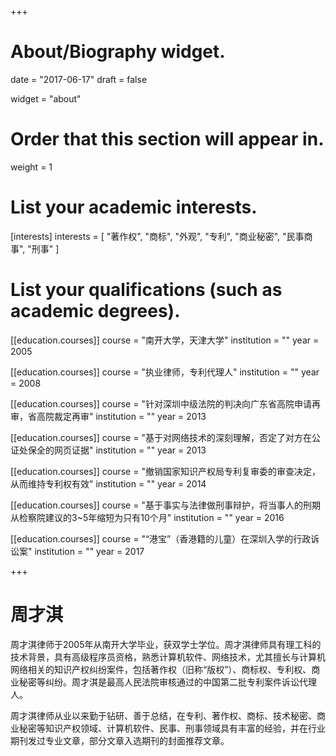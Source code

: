 +++
# About/Biography widget.

date = "2017-06-17"
draft = false

widget = "about"

# Order that this section will appear in.
weight = 1

# List your academic interests.
[interests]
  interests = [
    "著作权",
    "商标",
    "外观",
    "专利",
    "商业秘密",
    "民事商事",
    "刑事"
  ]

# List your qualifications (such as academic degrees).
[[education.courses]]
  course = "南开大学，天津大学"
  institution = ""
  year = 2005

[[education.courses]]
  course = "执业律师，专利代理人"
  institution = ""
  year = 2008

[[education.courses]]
  course = "针对深圳中级法院的判决向广东省高院申请再审，省高院裁定再审"
  institution = ""
  year = 2013
 
[[education.courses]]
  course = "基于对网络技术的深刻理解，否定了对方在公证处保全的网页证据"
  institution = ""
  year = 2013
  
[[education.courses]]
  course = "撤销国家知识产权局专利复审委的审查决定，从而维持专利权有效"
  institution = ""
  year = 2014
  
[[education.courses]]
  course = "基于事实与法律做刑事辩护，将当事人的刑期从检察院建议的3~5年缩短为只有10个月"
  institution = ""
  year = 2016
  
[[education.courses]]
  course = "“港宝”（香港籍的儿童）在深圳入学的行政诉讼案"
  institution = ""
  year = 2017
 
+++

# 周才淇

周才淇律师于2005年从南开大学毕业，获双学士学位。周才淇律师具有理工科的技术背景，具有高级程序员资格，熟悉计算机软件、网络技术，尤其擅长与计算机网络相关的知识产权纠纷案件，包括著作权（旧称“版权”）、商标权、专利权、商业秘密等纠纷。周才淇是最高人民法院审核通过的中国第二批专利案件诉讼代理人。

周才淇律师从业以来勤于钻研、善于总结，在专利、著作权、商标、技术秘密、商业秘密等知识产权领域、计算机软件、民事、刑事领域具有丰富的经验，并在行业期刊发过专业文章，部分文章入选期刊的封面推荐文章。

